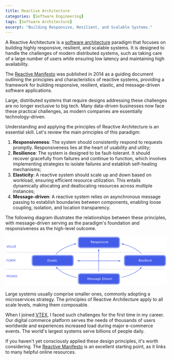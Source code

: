 ```yaml
---
title: Reactive Architecture
categories: [Software Engineering]
tags: [Software Architecture]
excerpt: "Building Responsive, Resilient, and Scalable Systems."
---
```


A Reactive Architecture is a [software architecture](/swe#software-architecture) paradigm that focuses on building highly responsive, resilient, and scalable systems. It is designed to handle the challenges of modern distributed systems, such as taking care of a large number of users while ensuring low latency and maintaining high availability.

The [Reactive Manifesto](https://www.reactivemanifesto.org) was published in 2014 as a guiding document outlining the principles and characteristics of reactive systems, providing a framework for building responsive, resilient, elastic, and message-driven software applications.

Large, distributed systems that require designs addressing these challenges are no longer exclusive to big tech. Many data-driven businesses now face these practical challenges, as modern companies are essentially technology-driven.

Understanding and applying the principles of Reactive Architecture is an essential skill. Let's review the main principles of this paradigm:

1. **Responsiveness**: The system should consistently respond to requests promptly. Responsiveness lies at the heart of usability and utility;
2. **Resilience**: The system is designed to be fault-tolerant. It should recover gracefully from failures and continue to function, which involves implementing strategies to isolate failures and establish self-healing mechanisms;
3. **Elasticity**: A reactive system should scale up and down based on workload, ensuring efficient resource utilization. This entails dynamically allocating and deallocating resources across multiple instances;
4. **Message-driven**: A reactive system relies on asynchronous message passing to establish boundaries between components, enabling loose coupling, isolation, and location transparency.

The following diagram illustrates the relationships between these principles, with message-driven serving as the paradigm's foundation and responsiveness as the high-level outcome.

![Reactive Architecture](/images/posts/2023-04-20-reactive-architecture/reactive-architecture.png "Reactive Architecture")

Large systems usually comprise smaller ones, commonly adopting a microservices strategy. The principles of Reactive Architecture apply to all scale levels, making them composable.

When I joined [VTEX](/about/vtex), I faced such challenges for the first time in my career. Our digital commerce platform serves the needs of thousands of users worldwide and experiences increased load during major e-commerce events. The world's largest systems serve billions of people daily.

If you haven't yet consciously applied these design principles, it's worth considering. The [Reactive Manifesto](https://www.reactivemanifesto.org) is an excellent starting point, as it links to many helpful online resources.
